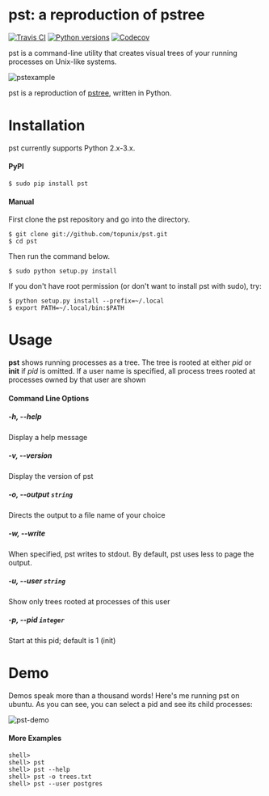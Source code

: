 pst: a reproduction of pstree
=============================

[![Travis CI](https://api.travis-ci.org/mixedconnections/pst.svg?branch=master)](https://travis-ci.org/mixedconnections/pst) 
[![Python versions](https://img.shields.io/pypi/v/pst.svg)](https://pypi.org/project/pst/)
[![Codecov](https://codecov.io/github/mixedconnections/pst/coverage.svg?branch=master)](https://codecov.io/gh/mixedconnections/pst)

pst is a command-line utility that creates visual trees of your running processes on Unix-like systems. 

![pstexample](https://user-images.githubusercontent.com/833824/68803703-40952580-062e-11ea-9ea6-2a506316cafb.png)

pst is a reproduction of [pstree](https://en.wikipedia.org/wiki/Pstree), written in Python.

# Installation

pst currently supports Python 2.x-3.x.

#### PyPI

    $ sudo pip install pst

#### Manual

First clone the pst repository and go into the directory.

    $ git clone git://github.com/topunix/pst.git
    $ cd pst

Then run the command below.

    $ sudo python setup.py install

If you don't have root permission (or don't want to install pst with sudo), try:

    $ python setup.py install --prefix=~/.local
    $ export PATH=~/.local/bin:$PATH

# Usage

 __pst__ shows running processes as a tree.  The tree is rooted at
 either _pid_ or __init__ if _pid_ is omitted.  If a user name is specified,
 all process trees rooted at processes owned by that user are shown
 
#### Command Line Options

##### -h, --help

Display a help message

##### -v, --version

Display the version of pst

##### -o, --output `string`
    
Directs the output to a file name of your choice

##### -w, --write

When specified, pst writes to stdout. By default, pst uses less to page the output. 

##### -u, --user `string`
    
Show only trees rooted at processes of this user

##### -p, --pid `integer`
    
Start at this pid; default is 1 (init)

# Demo
Demos speak more than a thousand words! Here's me running pst on ubuntu. As you can see, you can select a pid and see its child processes:

![pst-demo](https://user-images.githubusercontent.com/833824/68803841-7df9b300-062e-11ea-97bf-0aef1f264abd.gif)

#### More Examples

    shell> 
    shell> pst
    shell> pst --help
    shell> pst -o trees.txt 
    shell> pst --user postgres
